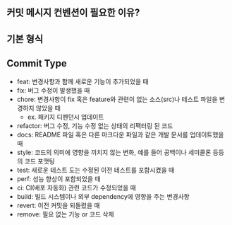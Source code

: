 ## 커밋 메시지 컨벤션이 필요한 이유?

## 기본 형식


## Commit Type

- feat: 변경사항과 함께 새로운 기능이 추가되었을 때
- fix: 버그 수정이 발생했을 때
- chore: 변경사항이 fix 혹은 feature와 관련이 없는 소스(src)나 테스트 파일을 변경하지 않았을 때
    - ex. 패키지 디펜던시 업데이트
- refactor: 버그 수정, 기능 수정 없는 상태의 리팩터링 된 코드
- docs: README 파일 혹은 다른 마크다운 파일과 같은 개발 문서를 업데이트했을 때
- style: 코드의 의미에 영향을 끼치지 않는 변화, 예를 들어 공백이나 세미콜론 등등의 코드 포맷팅
- test: 새로운 테스트 도는 수정된 이전 테스트를 포함시켰을 때
- perf: 성능 향상이 포함되었을 때
- ci: CI(배포 자동화) 관련 코드가 수정되었을 때
- build: 빌드 시스템이나 외부 dependency에 영향을 주는 변경사항
- revert: 이전 커밋을 되돌렸을 때
- remove: 필요 없는 기능 or 코드 삭제

